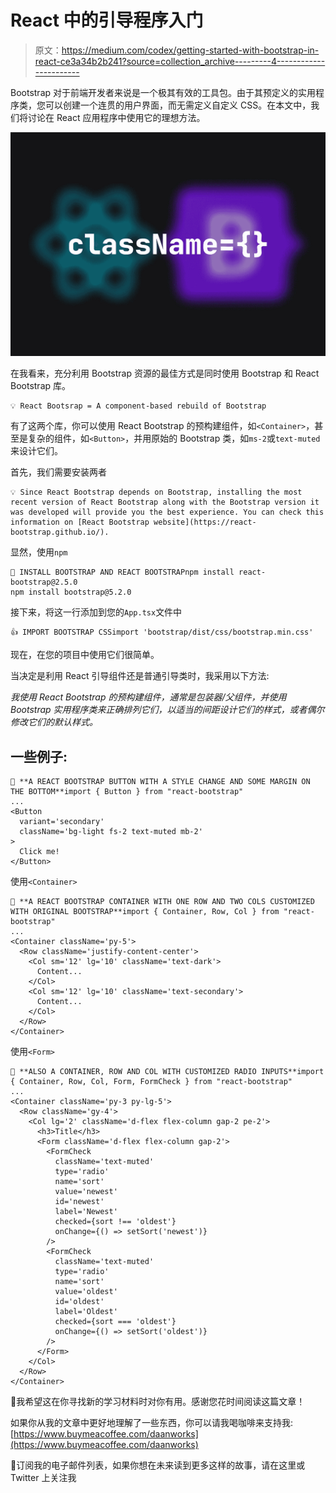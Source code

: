 # React 中的引导程序入门

> 原文：<https://medium.com/codex/getting-started-with-bootstrap-in-react-ce3a34b2b241?source=collection_archive---------4----------------------->

Bootstrap 对于前端开发者来说是一个极其有效的工具包。由于其预定义的实用程序类，您可以创建一个连贯的用户界面，而无需定义自定义 CSS。在本文中，我们将讨论在 React 应用程序中使用它的理想方法。

![](img/03d052660732820a0a02c5c35fafdb57.png)

在我看来，充分利用 Bootstrap 资源的最佳方式是同时使用 Bootstrap 和 React Bootstrap 库。

```
💡 React Bootsrap = A component-based rebuild of Bootstrap
```

有了这两个库，你可以使用 React Bootstrap 的预构建组件，如`<Container>`，甚至是复杂的组件，如`<Button>`，并用原始的 Bootstrap 类，如`ms-2`或`text-muted`来设计它们。

首先，我们需要安装两者

```
💡 Since React Bootstrap depends on Bootstrap, installing the most recent version of React Bootstrap along with the Bootstrap version it was developed will provide you the best experience. You can check this information on [React Bootstrap website](https://react-bootstrap.github.io/).
```

显然，使用`npm`

```
🥾 INSTALL BOOTSTRAP AND REACT BOOTSTRAPnpm install react-bootstrap@2.5.0
npm install bootstrap@5.2.0
```

接下来，将这一行添加到您的`App.tsx`文件中

```
👍 IMPORT BOOTSTRAP CSSimport 'bootstrap/dist/css/bootstrap.min.css'
```

现在，在您的项目中使用它们很简单。

当决定是利用 React 引导组件还是普通引导类时，我采用以下方法:

*我使用 React Bootstrap 的预构建组件，通常是包装器/父组件，并使用 Bootstrap 实用程序类来正确排列它们，以适当的间距设计它们的样式，或者偶尔修改它们的默认样式。*

## 一些例子:

```
🎨 **A REACT BOOTSTRAP BUTTON WITH A STYLE CHANGE AND SOME MARGIN ON THE BOTTOM**import { Button } from "react-bootstrap"
...
<Button
  variant='secondary'
  className='bg-light fs-2 text-muted mb-2'
>
  Click me!
</Button>
```

使用`<Container>`

```
🏑 **A REACT BOOTSTRAP CONTAINER WITH ONE ROW AND TWO COLS CUSTOMIZED WITH ORIGINAL BOOTSTRAP**import { Container, Row, Col } from "react-bootstrap"
...
<Container className='py-5'>
  <Row className='justify-content-center'>
    <Col sm='12' lg='10' className='text-dark'>
      Content... 
    </Col>
    <Col sm='12' lg='10' className='text-secondary'>
      Content... 
    </Col>
  </Row>
</Container>
```

使用`<Form>`

```
🚀 **ALSO A CONTAINER, ROW AND COL WITH CUSTOMIZED RADIO INPUTS**import { Container, Row, Col, Form, FormCheck } from "react-bootstrap"
...
<Container className='py-3 py-lg-5'>
  <Row className='gy-4'>
    <Col lg='2' className='d-flex flex-column gap-2 pe-2'>
      <h3>Title</h3>
      <Form className='d-flex flex-column gap-2'>
        <FormCheck
          className='text-muted'
          type='radio'
          name='sort'
          value='newest'
          id='newest'
          label='Newest'
          checked={sort !== 'oldest'}
          onChange={() => setSort('newest')}
        />
        <FormCheck
          className='text-muted'
          type='radio'
          name='sort'
          value='oldest'
          id='oldest'
          label='Oldest'
          checked={sort === 'oldest'}
          onChange={() => setSort('oldest')}
        />
      </Form>
    </Col>
  </Row>
</Container>
```

👋我希望这在你寻找新的学习材料时对你有用。感谢您花时间阅读这篇文章！

如果你从我的文章中更好地理解了一些东西，你可以请我喝咖啡来支持我:[https://www.buymeacoffee.com/daanworks](https://www.buymeacoffee.com/daanworks)

📯订阅我的电子邮件列表，如果你想在未来读到更多这样的故事，请在这里或 Twitter 上关注我